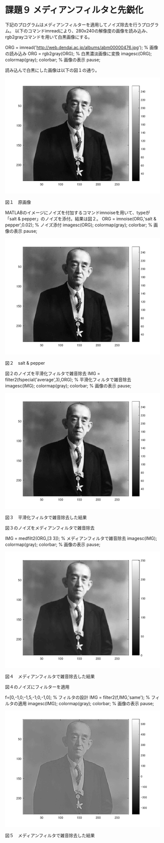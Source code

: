 # 課題９ メディアンフィルタと先鋭化

下記のプログラムはメディアンフィルターを適用してノイズ除去を行うプログラム。
以下のコマンドimreadにより、280x240の解像度の画像を読み込み、rgb2grayコマンドを用いて白黒画像にする。

ORG = imread('http://web.dendai.ac.jp/albums/abm00000476.jpg'); % 画像の読み込み
ORG = rgb2gray(ORG); % 白黒濃淡画像に変換
imagesc(ORG); colormap(gray); colorbar; % 画像の表示
pause;

読み込んで白黒にした画像は以下の図１の通り。

![原画像](kadai9-1.png)

図１　原画像



MATLABのイメージにノイズを付加するコマンドimnoiseを用いて、typeが「salt & pepper」のノイズを添付。結果は図２。
ORG = imnoise(ORG,'salt & pepper',0.02); % ノイズ添付
imagesc(ORG); colormap(gray); colorbar; % 画像の表示
pause;

![原画像](kadai9-1.png)

図２　salt & pepper




図２のノイズを平滑化フィルタで雑音除去
IMG = filter2(fspecial('average',3),ORG); % 平滑化フィルタで雑音除去
imagesc(IMG); colormap(gray); colorbar; % 画像の表示
pause;

![原画像](kadai9-1.png)

図３　平滑化フィルタで雑音除去した結果




図３のノイズをメディアンフィルタで雑音除去

IMG = medfilt2(ORG,[3 3]); % メディアンフィルタで雑音除去
imagesc(IMG); colormap(gray); colorbar; % 画像の表示
pause;

![原画像](kadai9-4.png)

図４　メディアンフィルタで雑音除去した結果




図４のノイズにフィルターを適用

f=[0,-1,0;-1,5,-1;0,-1,0]; % フィルタの設計
IMG = filter2(f,IMG,'same'); % フィルタの適用
imagesc(IMG); colormap(gray); colorbar; % 画像の表示
pause;

![原画像](kadai9-5.png)

図５　メディアンフィルタで雑音除去した結果

